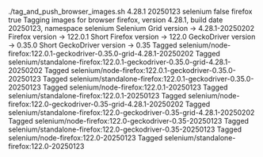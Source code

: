 ./tag_and_push_browser_images.sh 4.28.1 20250123 selenium false firefox true
Tagging images for browser firefox, version 4.28.1, build date 20250123, namespace selenium
Selenium Grid version -> 4.28.1-20250202
Firefox version -> 122.0.1
Short Firefox version -> 122.0
GeckoDriver version -> 0.35.0
Short GeckoDriver version -> 0.35
Tagged selenium/node-firefox:122.0.1-geckodriver-0.35.0-grid-4.28.1-20250202
Tagged selenium/standalone-firefox:122.0.1-geckodriver-0.35.0-grid-4.28.1-20250202
Tagged selenium/node-firefox:122.0.1-geckodriver-0.35.0-20250123
Tagged selenium/standalone-firefox:122.0.1-geckodriver-0.35.0-20250123
Tagged selenium/node-firefox:122.0.1-20250123
Tagged selenium/standalone-firefox:122.0.1-20250123
Tagged selenium/node-firefox:122.0-geckodriver-0.35-grid-4.28.1-20250202
Tagged selenium/standalone-firefox:122.0-geckodriver-0.35-grid-4.28.1-20250202
Tagged selenium/node-firefox:122.0-geckodriver-0.35-20250123
Tagged selenium/standalone-firefox:122.0-geckodriver-0.35-20250123
Tagged selenium/node-firefox:122.0-20250123
Tagged selenium/standalone-firefox:122.0-20250123
